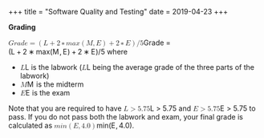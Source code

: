 +++
title = "Software Quality and Testing"
date = 2019-04-23
+++
<p><strong>Grading</strong></p><div style="white-space: normal;" class="markdown-body"><p><span class="katex"><span class="katex-mathml"><math><semantics><mrow><mi>G</mi><mi>r</mi><mi>a</mi><mi>d</mi><mi>e</mi><mo>=</mo><mo>(</mo><mi>L</mi><mo>+</mo><mn>2</mn><mo>∗</mo><mi>m</mi><mi>a</mi><mi>x</mi><mo>(</mo><mi>M</mi><mo separator="true">,</mo><mi>E</mi><mo>)</mo><mo>+</mo><mn>2</mn><mo>∗</mo><mi>E</mi><mo>)</mo><mi mathvariant="normal">/</mi><mn>5</mn></mrow><annotation encoding="application/x-tex">Grade = (L + 2 * max(M, E) + 2 * E) / 5</annotation></semantics></math></span><span class="katex-html" aria-hidden="true"><span class="base"><span class="strut" style="height:0.69444em;vertical-align:0em;"></span><span class="mord mathdefault">G</span><span class="mord mathdefault" style="margin-right:0.02778em;">r</span><span class="mord mathdefault">a</span><span class="mord mathdefault">d</span><span class="mord mathdefault">e</span><span class="mspace" style="margin-right:0.2777777777777778em;"></span><span class="mrel">=</span><span class="mspace" style="margin-right:0.2777777777777778em;"></span></span><span class="base"><span class="strut" style="height:1em;vertical-align:-0.25em;"></span><span class="mopen">(</span><span class="mord mathdefault">L</span><span class="mspace" style="margin-right:0.2222222222222222em;"></span><span class="mbin">+</span><span class="mspace" style="margin-right:0.2222222222222222em;"></span></span><span class="base"><span class="strut" style="height:0.64444em;vertical-align:0em;"></span><span class="mord">2</span><span class="mspace" style="margin-right:0.2222222222222222em;"></span><span class="mbin">∗</span><span class="mspace" style="margin-right:0.2222222222222222em;"></span></span><span class="base"><span class="strut" style="height:1em;vertical-align:-0.25em;"></span><span class="mord mathdefault">m</span><span class="mord mathdefault">a</span><span class="mord mathdefault">x</span><span class="mopen">(</span><span class="mord mathdefault" style="margin-right:0.10903em;">M</span><span class="mpunct">,</span><span class="mspace" style="margin-right:0.16666666666666666em;"></span><span class="mord mathdefault" style="margin-right:0.05764em;">E</span><span class="mclose">)</span><span class="mspace" style="margin-right:0.2222222222222222em;"></span><span class="mbin">+</span><span class="mspace" style="margin-right:0.2222222222222222em;"></span></span><span class="base"><span class="strut" style="height:0.64444em;vertical-align:0em;"></span><span class="mord">2</span><span class="mspace" style="margin-right:0.2222222222222222em;"></span><span class="mbin">∗</span><span class="mspace" style="margin-right:0.2222222222222222em;"></span></span><span class="base"><span class="strut" style="height:1em;vertical-align:-0.25em;"></span><span class="mord mathdefault" style="margin-right:0.05764em;">E</span><span class="mclose">)</span><span class="mord">/</span><span class="mord">5</span></span></span></span>
where</p>
<ul>
<li><span class="katex"><span class="katex-mathml"><math><semantics><mrow><mi>L</mi></mrow><annotation encoding="application/x-tex">L</annotation></semantics></math></span><span class="katex-html" aria-hidden="true"><span class="base"><span class="strut" style="height:0.68333em;vertical-align:0em;"></span><span class="mord mathdefault">L</span></span></span></span> is the labwork (<span class="katex"><span class="katex-mathml"><math><semantics><mrow><mi>L</mi></mrow><annotation encoding="application/x-tex">L</annotation></semantics></math></span><span class="katex-html" aria-hidden="true"><span class="base"><span class="strut" style="height:0.68333em;vertical-align:0em;"></span><span class="mord mathdefault">L</span></span></span></span> being the average grade of the three parts of the labwork)</li>
<li><span class="katex"><span class="katex-mathml"><math><semantics><mrow><mi>M</mi></mrow><annotation encoding="application/x-tex">M</annotation></semantics></math></span><span class="katex-html" aria-hidden="true"><span class="base"><span class="strut" style="height:0.68333em;vertical-align:0em;"></span><span class="mord mathdefault" style="margin-right:0.10903em;">M</span></span></span></span> is the midterm</li>
<li><span class="katex"><span class="katex-mathml"><math><semantics><mrow><mi>E</mi></mrow><annotation encoding="application/x-tex">E</annotation></semantics></math></span><span class="katex-html" aria-hidden="true"><span class="base"><span class="strut" style="height:0.68333em;vertical-align:0em;"></span><span class="mord mathdefault" style="margin-right:0.05764em;">E</span></span></span></span> is the exam</li>
</ul>
</div><div style="white-space: normal;" class="markdown-body"><p>Note that you are required to have <span class="katex"><span class="katex-mathml"><math><semantics><mrow><mi>L</mi><mo>&gt;</mo><mn>5.75</mn></mrow><annotation encoding="application/x-tex">L \gt 5.75</annotation></semantics></math></span><span class="katex-html" aria-hidden="true"><span class="base"><span class="strut" style="height:0.72243em;vertical-align:-0.0391em;"></span><span class="mord mathdefault">L</span><span class="mspace" style="margin-right:0.2777777777777778em;"></span><span class="mrel">&gt;</span><span class="mspace" style="margin-right:0.2777777777777778em;"></span></span><span class="base"><span class="strut" style="height:0.64444em;vertical-align:0em;"></span><span class="mord">5</span><span class="mord">.</span><span class="mord">7</span><span class="mord">5</span></span></span></span> and <span class="katex"><span class="katex-mathml"><math><semantics><mrow><mi>E</mi><mo>&gt;</mo><mn>5.75</mn></mrow><annotation encoding="application/x-tex">E \gt 5.75</annotation></semantics></math></span><span class="katex-html" aria-hidden="true"><span class="base"><span class="strut" style="height:0.72243em;vertical-align:-0.0391em;"></span><span class="mord mathdefault" style="margin-right:0.05764em;">E</span><span class="mspace" style="margin-right:0.2777777777777778em;"></span><span class="mrel">&gt;</span><span class="mspace" style="margin-right:0.2777777777777778em;"></span></span><span class="base"><span class="strut" style="height:0.64444em;vertical-align:0em;"></span><span class="mord">5</span><span class="mord">.</span><span class="mord">7</span><span class="mord">5</span></span></span></span> to pass. If you do not pass both the labwork and exam, your final grade is calculated as <span class="katex"><span class="katex-mathml"><math><semantics><mrow><mi>m</mi><mi>i</mi><mi>n</mi><mo>(</mo><mi>E</mi><mo separator="true">,</mo><mn>4.0</mn><mo>)</mo></mrow><annotation encoding="application/x-tex">min(E, 4.0)</annotation></semantics></math></span><span class="katex-html" aria-hidden="true"><span class="base"><span class="strut" style="height:1em;vertical-align:-0.25em;"></span><span class="mord mathdefault">m</span><span class="mord mathdefault">i</span><span class="mord mathdefault">n</span><span class="mopen">(</span><span class="mord mathdefault" style="margin-right:0.05764em;">E</span><span class="mpunct">,</span><span class="mspace" style="margin-right:0.16666666666666666em;"></span><span class="mord">4</span><span class="mord">.</span><span class="mord">0</span><span class="mclose">)</span></span></span></span>.</p>
</div>